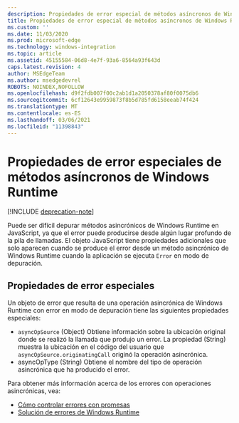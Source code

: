 ```yaml
---
description: Propiedades de error especial de métodos asíncronos de Windows Runtime
title: Propiedades de error especial de métodos asíncronos de Windows Runtime
ms.custom: ''
ms.date: 11/03/2020
ms.prod: microsoft-edge
ms.technology: windows-integration
ms.topic: article
ms.assetid: 45155584-06d8-4e7f-93a6-8564a93f643d
caps.latest.revision: 4
author: MSEdgeTeam
ms.author: msedgedevrel
ROBOTS: NOINDEX,NOFOLLOW
ms.openlocfilehash: d9f2fdb007f00c2ab1d1a2050378af80f0075db6
ms.sourcegitcommit: 6cf12643e9959873f8b5d785fd6158eeab74f424
ms.translationtype: MT
ms.contentlocale: es-ES
ms.lasthandoff: 03/06/2021
ms.locfileid: "11398843"
---
```

# <a name="special-error-properties-from-asynchronous-windows-runtime-methods"></a>Propiedades de error especiales de métodos asíncronos de Windows Runtime  

[!INCLUDE [deprecation-note](../includes/legacy-edge-note.md)]  

Puede ser difícil depurar métodos asincrónicos de Windows Runtime en JavaScript, ya que el error puede producirse desde algún lugar profundo de la pila de llamadas.  El objeto JavaScript tiene propiedades adicionales que solo aparecen cuando se produce el error desde un método asincrónico de Windows Runtime cuando la aplicación se ejecuta `Error` en modo de depuración.  
  
## <a name="special-error-properties"></a>Propiedades de error especiales  

Un objeto de error que resulta de una operación asincrónica de Windows Runtime con error en modo de depuración tiene las siguientes propiedades especiales:  

*   `asyncOpSource` \(Object\) Obtiene información sobre la ubicación original donde se realizó la llamada que produjo un error.  La propiedad \(String\) muestra la ubicación en el código del usuario que `asyncOpSource.originatingCall` originó la operación asincrónica.  
*   asyncOpType \(String\) Obtiene el nombre del tipo de operación asincrónica que ha producido el error.  
    
Para obtener más información acerca de los errores con operaciones asincrónicas, vea:  

*   [Cómo controlar errores con promesas][PreviousVersionsWindowsAppsHh700337]  
*   [Solución de errores de Windows Runtime][PreviousVersionsWindowsAppsHh974350]  
    
<!-- links -->  

[PreviousVersionsWindowsAppsHh700337]: /previous-versions/windows/apps/hh700337(v=win.10) "Cómo controlar errores con promesas (HTML) | Microsoft Docs"  
[PreviousVersionsWindowsAppsHh974350]: /previous-versions/windows/apps/hh974350(v=win.10) "Solución de problemas de errores de Windows Runtime (HTML) | Microsoft Docs"  
